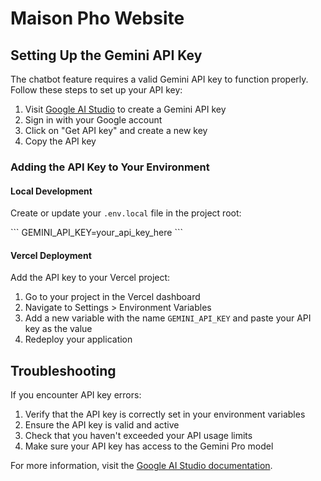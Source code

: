# Maison Pho Website

## Setting Up the Gemini API Key

The chatbot feature requires a valid Gemini API key to function properly. Follow these steps to set up your API key:

1. Visit [Google AI Studio](https://aistudio.google.com/app/apikey) to create a Gemini API key
2. Sign in with your Google account
3. Click on "Get API key" and create a new key
4. Copy the API key

### Adding the API Key to Your Environment

#### Local Development
Create or update your `.env.local` file in the project root:

\`\`\`
GEMINI_API_KEY=your_api_key_here
\`\`\`

#### Vercel Deployment
Add the API key to your Vercel project:

1. Go to your project in the Vercel dashboard
2. Navigate to Settings > Environment Variables
3. Add a new variable with the name `GEMINI_API_KEY` and paste your API key as the value
4. Redeploy your application

## Troubleshooting

If you encounter API key errors:

1. Verify that the API key is correctly set in your environment variables
2. Ensure the API key is valid and active
3. Check that you haven't exceeded your API usage limits
4. Make sure your API key has access to the Gemini Pro model

For more information, visit the [Google AI Studio documentation](https://ai.google.dev/docs).

